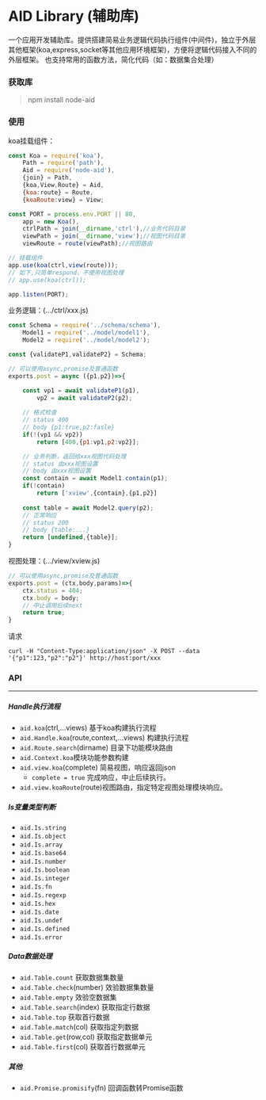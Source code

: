 # AID Library (辅助库)
一个应用开发辅助库。提供搭建简易业务逻辑代码执行组件(中间件)，独立于外层其他框架(koa,express,socket等其他应用环境框架)，方便将逻辑代码接入不同的外层框架。
也支持常用的函数方法，简化代码（如：数据集合处理）

### 获取库
> npm install node-aid

### 使用
koa挂载组件：
```js
const Koa = require('koa'),
    Path = require('path'),
    Aid = require('node-aid'),
    {join} = Path,
    {koa,View,Route} = Aid,
    {koa:route} = Route,
    {koaRoute:view} = View;

const PORT = process.env.PORT || 80,
    app = new Koa(),
    ctrlPath = join(__dirname,'ctrl'),//业务代码目录
    viewPath = join(__dirname,'view');//视图代码目录
    viewRoute = route(viewPath);//视图路由

// 挂载组件
app.use(koa(ctrl,view(route))); 
// 如下,只简单respond，不使用视图处理
// app.use(koa(ctrl));

app.listen(PORT);
```
业务逻辑：(.../ctrl/xxx.js)
```js
const Schema = require('../schema/schema'),
    Model1 = require('../model/model1'),
    Model2 = require('../model/model2');

const {validateP1,validateP2} = Schema;

// 可以使用async,promise及普通函数
exports.post = async ({p1,p2})=>{

    const vp1 = await validateP1(p1),
        vp2 = await validateP2(p2);
    
    // 格式检查
    // status 400
    // body {p1:true,p2:fasle}
    if(!(vp1 && vp2))
        return [400,{p1:vp1,p2:vp2}]; 

    // 业务判断，返回给xxx视图代码处理
    // status 由xxx视图设置
    // body 由xxx视图设置
    const contain = await Model1.contain(p1);
    if(!contain)
        return ['xview',{contain},{p1,p2}]
    
    const table = await Model2.query(p2);
    // 正常响应
    // status 200
    // body {table:...}
    return [undefined,{table}];
}
```
视图处理：(.../view/xview.js)
```js
// 可以使用async,promise及普通函数
exports.post = (ctx,body,params)=>{
    ctx.status = 404;
    ctx.body = body;
    // 中止调用后续next
    return true;
}
```
请求
```shell
curl -H "Content-Type:application/json" -X POST --data '{"p1":123,"p2":"p2"}' http://host:port/xxx
```
### API
***
##### Handle执行流程
* `aid.koa`(ctrl,...views) 基于koa构建执行流程
* `aid.Handle.koa`(route,context,...views) 构建执行流程
* `aid.Route.search`(dirname) 目录下功能模块路由
* `aid.Context.koa`模块功能参数构建
* `aid.view.koa`(complete) 简易视图，响应返回json
  * `complete = true` 完成响应，中止后续执行。
* `aid.view.koaRoute`(route)视图路由，指定特定视图处理模块响应。
##### Is变量类型判断
* `aid.Is.string`
* `aid.Is.object`
* `aid.Is.array`
* `aid.Is.base64`
* `aid.Is.number`
* `aid.Is.boolean`
* `aid.Is.integer`
* `aid.Is.fn`
* `aid.Is.regexp`
* `aid.Is.hex`
* `aid.Is.date`
* `aid.Is.undef`
* `aid.Is.defined`
* `aid.Is.error`
##### Data数据处理
* `aid.Table.count` 获取数据集数量
* `aid.Table.check`(number) 效验数据集数量
* `aid.Table.empty` 效验空数据集
* `aid.Table.search`(index) 获取指定行数据
* `aid.Table.top` 获取首行数据
* `aid.Table.match`(col) 获取指定列数据
* `aid.Table.get`(row,col) 获取指定数据单元
* `aid.Table.first`(col) 获取首行数据单元
##### 其他
* `aid.Promise.promisify`(fn) 回调函数转Promise函数